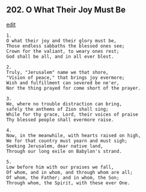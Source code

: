 
## 202.  O What Their Joy Must Be
[edit](https://docs.google.com/document/d/1u-ytWoTVd3A9MB_fhp19B-myuzRMWLb6/edit?mode=html)




    1.
    O what their joy and their glory must be, 
    Those endless sabbaths the blessed ones see; 
    Crown for the valiant, to weary ones rest; 
    God shall be all, and in all ever blest. 

    2.
    Truly, "Jerusalem" name we that shore, 
    "Vision of peace," that brings joy evermore; 
    Wish and fulfillment can severed be ne'er, 
    Nor the thing prayed for come short of the prayer. 

    3.
    We, where no trouble distraction can bring, 
    safely the anthems of Zion shall sing; 
    While for thy grace, Lord, their voices of praise 
    Thy blessed people shall evermore raise. 

    4.
    Now, in the meanwhile, with hearts raised on high, 
    We for that country must yearn and must sigh; 
    Seeking Jerusalem, dear native land, 
    Through our long exile on Babylon's strand. 

    5.
    Low before him with our praises we fall, 
    Of whom, and in whom, and through whom are all; 
    Of whom, the Father; and in whom, the Son; 
    Through whom, the Spirit, with these ever One.
